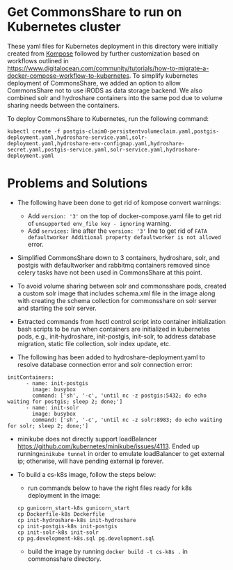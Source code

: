 # Get CommonsShare to run on Kubernetes cluster

These yaml files for Kubernetes deployment in this directory were initially created from [Kompose](http://kompose.io/) followed by further customization based on workflows outlined in <https://www.digitalocean.com/community/tutorials/how-to-migrate-a-docker-compose-workflow-to-kubernetes>. To simplify kubernetes deployment of CommonsShare, we added an option to allow CommonsShare not to use iRODS as data storage backend. We also combined solr and hydroshare containers into the same pod due to volume sharing needs between the containers.

To deploy CommonsShare to Kubernetes, run the following command:
```
kubectl create -f postgis-claim0-persistentvolumeclaim.yaml,postgis-deployment.yaml,hydroshare-service.yaml,solr-deployment.yaml,hydroshare-env-configmap.yaml,hydroshare-secret.yaml,postgis-service.yaml,solr-service.yaml,hydroshare-deployment.yaml
```

# Problems and Solutions

* The following have been done to get rid of kompose convert warnings:

  * Add ```version: '3'``` on the top of docker-compose.yaml file to get rid of ```unsupported env_file key - ignoring``` warning.  
  * Add ```services:``` line after the ```version: '3'``` line to get rid of ```FATA defaultworker Additional property defaultworker is not allowed``` error.

* Simplified CommonsShare down to 3 containers, hydroshare, solr, and postgis with defaultworker and rabbitmq containers removed since celery tasks have not been used in CommonsShare at this point.

* To avoid volume sharing between solr and commonsshare pods, created a custom solr image that includes schema.xml file in the image along with creating the schema collection for commonsshare on solr server and starting the solr server. 

* Extracted commands from hsctl control script into container initialization bash scripts to be run when containers are initialized in kubernetes pods, e.g., init-hydroshare, init-postgis, init-solr, to address database migration, static file collection, solr index update, etc.

* The following has been added to hydroshare-deployment.yaml to resolve database connection error and solr connection error:
```
initContainers:
      - name: init-postgis
        image: busybox
        command: ['sh', '-c', 'until nc -z postgis:5432; do echo waiting for postgis; sleep 2; done;']
      - name: init-solr
        image: busybox
        command: ['sh', '-c', 'until nc -z solr:8983; do echo waiting for solr; sleep 2; done;']  
```

* minikube does not directly support loadBalancer <https://github.com/kubernetes/minikube/issues/4113>. Ended up running```minikube tunnel``` in order to emulate loadBalancer to get external ip; otherwise, will have pending external ip forever.

* To build a cs-k8s image, follow the steps below:

  * run commands below to have the right files ready for k8s deployment in the image:
  ```
  cp gunicorn_start-k8s gunicorn_start
  cp Dockerfile-k8s Dockerfile
  cp init-hydroshare-k8s init-hydroshare
  cp init-postgis-k8s init-postgis
  cp init-solr-k8s init-solr
  cp pg.development-k8s.sql pg.development.sql
  ```
  
  * build the image by running ```docker build -t cs-k8s .``` in commonsshare directory.
  
